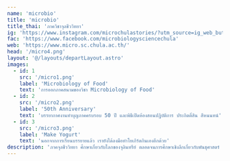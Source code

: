 ```yaml
---
name: 'microbio'
title: 'microbio'
title_thai: 'ภาควิชาจุลชีววิทยา'
ig: 'https://www.instagram.com/microchulastories/?utm_source=ig_web_button_share_sheet'
fac: 'https://www.facebook.com/microbiologysciencechula'
web: 'https://www.micro.sc.chula.ac.th/'
head: '/micro4.png'
layout: '@/layouts/departLayout.astro'
images:
  - id: 1
    src: '/micro1.png'
    label: 'Microbiology of Food'
    text: 'การออกภาคสนามของวิชา Microbiology of Food'
  - id: 2
    src: '/micro2.png'
    label: '50th Anniversary'
    text: 'บรรยากาศงานทำบุญภาคครบรอบ 50 ปี และพิธีเปิดห้องสอนปฏิบัติการ ประกิตติ์สิน สีหนนทน์'
  - id: 3
    src: '/micro3.png'
    label: 'Make Yogurt'
    text: 'นอกจากการเรียนบรรยายแล้ว เรายังได้ลงมือทำโยเกิร์ตกินเองอีกด้วย'
description: 'ภาคจุลชีววิทยา ศึกษาเกี่ยวกับโลกของจุลินทรีย์ ตลอดจนการศึกษาเชิงลึกเกี่ยวกับพันธุศาสตร์ สรีรวิทยา โรคติดเชื้อ ความหลากหลาย และการประยุกต์ใช้งานในด้านการแพทย์  สิ่งแวดล้อม อาหาร และเทคโนโลยีชีวภาพทางอุตสาหกรรม'
---
```

